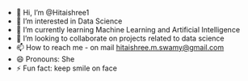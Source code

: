 - 👋 Hi, I’m @Hitaishree1
- 👀 I’m interested in Data Science
- 🌱 I’m currently learning Machine Learning and Artificial Intelligence
- 💞️ I’m looking to collaborate on projects related to data science
- 📫 How to reach me - on mail hitaishree.m.swamy@gmail.com
- 😄 Pronouns: She
- ⚡ Fun fact: keep smile on face

<!---
Hitaishree1/Hitaishree1 is a ✨ special ✨ repository because its `README.md` (this file) appears on your GitHub profile.
You can click the Preview link to take a look at your changes.
--->
